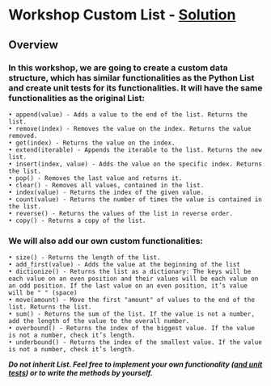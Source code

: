 # Workshop Custom List - [Solution](https://github.com/borislavstoychev/Soft_Uni/blob/master/soft_uni_OOP/Workshops/array_list/array_list.py)
## Overview
### In this workshop, we are going to create a custom data structure, which has similar functionalities as the Python List and create unit tests for its functionalities. It will have the same functionalities as the original List: 
    • append(value) - Adds a value to the end of the list. Returns the list.
    • remove(index) - Removes the value on the index. Returns the value removed.
    • get(index) - Returns the value on the index.
    • extend(iterable) - Appends the iterable to the list. Returns the new list.
    • insert(index, value) - Adds the value on the specific index. Returns the list.
    • pop() - Removes the last value and returns it.
    • clear() - Removes all values, contained in the list.
    • index(value) - Returns the index of the given value.
    • count(value) - Returns the number of times the value is contained in the list.
    • reverse() - Returns the values of the list in reverse order.
    • copy() - Returns a copy of the list.

### We will also add our own custom functionalities:
    • size() - Returns the length of the list.
    • add_first(value) - Adds the value at the beginning of the list
    • dictionize() - Returns the list as a dictionary: The keys will be each value on an even position and their values will be each value on an odd position. If the last value on an even position, it’s value will be " " (space)
    • move(amount) - Move the first "amount" of values to the end of the list. Returns the list.
    • sum() - Returns the sum of the list. If the value is not a number, add the length of the value to the overall number.
    • overbound() - Returns the index of the biggest value. If the value is not a number, check it’s length.
    • underbound() - Returns the index of the smallest value. If the value is not a number, check it’s length.

***Do not inherit List. Feel free to implement your own functionality ([and unit tests](https://github.com/borislavstoychev/Soft_Uni/blob/master/soft_uni_OOP/Workshops/array_list/test_array_list.py)) or to write the methods by yourself.***